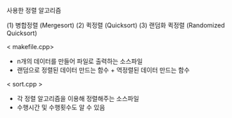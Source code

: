 사용한 정렬 알고리즘

(1) 병합정렬 (Mergesort)
(2) 퀵정렬 (Quicksort)
(3) 랜덤화 퀵정렬 (Randomized Quicksort)

< makefile.cpp>
- n개의 데이터를 만들어 파일로 출력하는 소스파일
- 랜덤으로 정렬된 데이터 만드는 함수 + 역정렬된 데이터 만드는 함수

< sort.cpp >
- 각 정렬 알고리즘을 이용해 정렬해주는 소스파일
- 수행시간 및 수행횟수도 알 수 있음
